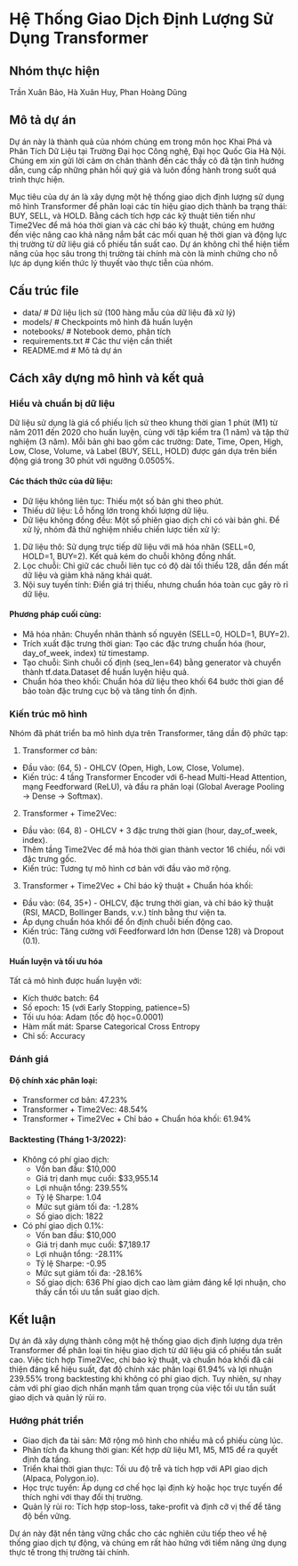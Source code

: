 
# Hệ Thống Giao Dịch Định Lượng Sử Dụng Transformer

## Nhóm thực hiện
Trần Xuân Bảo, Hà Xuân Huy, Phan Hoàng Dũng

## Mô tả dự án 
Dự án này là thành quả của nhóm chúng em trong môn học Khai Phá và Phân Tích Dữ Liệu tại Trường Đại học Công nghệ, Đại học Quốc Gia Hà Nội. Chúng em xin gửi lời cảm ơn chân thành đến các thầy cô đã tận tình hướng dẫn, cung cấp những phản hồi quý giá và luôn đồng hành trong suốt quá trình thực hiện.

Mục tiêu của dự án là xây dựng một hệ thống giao dịch định lượng sử dụng mô hình Transformer để phân loại các tín hiệu giao dịch thành ba trạng thái: BUY, SELL, và HOLD. Bằng cách tích hợp các kỹ thuật tiên tiến như Time2Vec để mã hóa thời gian và các chỉ báo kỹ thuật, chúng em hướng đến việc nâng cao khả năng nắm bắt các mối quan hệ thời gian và động lực thị trường từ dữ liệu giá cổ phiếu tần suất cao. Dự án không chỉ thể hiện tiềm năng của học sâu trong thị trường tài chính mà còn là minh chứng cho nỗ lực áp dụng kiến thức lý thuyết vào thực tiễn của nhóm.

## Cấu trúc file 
- data/ # Dữ liệu lịch sử (100 hàng mẫu của dữ liệu đã xử lý)
- models/ # Checkpoints mô hình đã huấn luyện
- notebooks/ # Notebook demo, phân tích
- requirements.txt # Các thư viện cần thiết
- README.md # Mô tả dự án

## Cách xây dựng mô hình và kết quả
### Hiểu và chuẩn bị dữ liệu
Dữ liệu sử dụng là giá cổ phiếu lịch sử theo khung thời gian 1 phút (M1) từ năm 2011 đến 2020 cho huấn luyện, cùng với tập kiểm tra (1 năm) và tập thử nghiệm (3 năm). Mỗi bản ghi bao gồm các trường: Date, Time, Open, High, Low, Close, Volume, và Label (BUY, SELL, HOLD) được gán dựa trên biến động giá trong 30 phút với ngưỡng 0.0505%.
#### Các thách thức của dữ liệu:
- Dữ liệu không liên tục: Thiếu một số bản ghi theo phút.
- Thiếu dữ liệu: Lỗ hổng lớn trong khối lượng dữ liệu.
- Dữ liệu không đồng đều: Một số phiên giao dịch chỉ có vài bản ghi.
Để xử lý, nhóm đã thử nghiệm nhiều chiến lược tiền xử lý:
1. Dữ liệu thô: Sử dụng trực tiếp dữ liệu với mã hóa nhãn (SELL=0, HOLD=1, BUY=2). Kết quả kém do chuỗi không đồng nhất.
2. Lọc chuỗi: Chỉ giữ các chuỗi liên tục có độ dài tối thiểu 128, dẫn đến mất dữ liệu và giảm khả năng khái quát.
3. Nội suy tuyến tính: Điền giá trị thiếu, nhưng chuẩn hóa toàn cục gây rò rỉ dữ liệu.
#### Phương pháp cuối cùng:
- Mã hóa nhãn: Chuyển nhãn thành số nguyên (SELL=0, HOLD=1, BUY=2).
- Trích xuất đặc trưng thời gian: Tạo các đặc trưng chuẩn hóa (hour, day_of_week, index) từ timestamp.
- Tạo chuỗi: Sinh chuỗi cố định (seq_len=64) bằng generator và chuyển thành tf.data.Dataset để huấn luyện hiệu quả.
- Chuẩn hóa theo khối: Chuẩn hóa dữ liệu theo khối 64 bước thời gian để bảo toàn đặc trưng cục bộ và tăng tính ổn định.

### Kiến trúc mô hình
Nhóm đã phát triển ba mô hình dựa trên Transformer, tăng dần độ phức tạp:
1. Transformer cơ bản:
- Đầu vào: (64, 5) - OHLCV (Open, High, Low, Close, Volume).
- Kiến trúc: 4 tầng Transformer Encoder với 6-head Multi-Head Attention, mạng Feedforward (ReLU), và đầu ra phân loại (Global Average Pooling → Dense → Softmax).
2. Transformer + Time2Vec:
- Đầu vào: (64, 8) - OHLCV + 3 đặc trưng thời gian (hour, day_of_week, index).
- Thêm tầng Time2Vec để mã hóa thời gian thành vector 16 chiều, nối với đặc trưng gốc.
- Kiến trúc: Tương tự mô hình cơ bản với đầu vào mở rộng.
3. Transformer + Time2Vec + Chỉ báo kỹ thuật + Chuẩn hóa khối:
- Đầu vào: (64, 35+) - OHLCV, đặc trưng thời gian, và chỉ báo kỹ thuật (RSI, MACD, Bollinger Bands, v.v.) tính bằng thư viện ta.
- Áp dụng chuẩn hóa khối để ổn định chuỗi biến động cao.
- Kiến trúc: Tăng cường với Feedforward lớn hơn (Dense 128) và Dropout (0.1).

#### Huấn luyện và tối ưu hóa
Tất cả mô hình được huấn luyện với:
- Kích thước batch: 64
- Số epoch: 15 (với Early Stopping, patience=5)
- Tối ưu hóa: Adam (tốc độ học=0.0001)
- Hàm mất mát: Sparse Categorical Cross Entropy
- Chỉ số: Accuracy

### Đánh giá
#### Độ chính xác phân loại:
- Transformer cơ bản: 47.23%
- Transformer + Time2Vec: 48.54%
- Transformer + Time2Vec + Chỉ báo + Chuẩn hóa khối: 61.94%
#### Backtesting (Tháng 1-3/2022):
- Không có phí giao dịch:
    - Vốn ban đầu: $10,000
    - Giá trị danh mục cuối: $33,955.14
    - Lợi nhuận tổng: 239.55%
    - Tỷ lệ Sharpe: 1.04
    - Mức sụt giảm tối đa: -1.28%
    - Số giao dịch: 1822
- Có phí giao dịch 0.1%:
    - Vốn ban đầu: $10,000
    - Giá trị danh mục cuối: $7,189.17
    - Lợi nhuận tổng: -28.11%
    - Tỷ lệ Sharpe: -0.95
    - Mức sụt giảm tối đa: -28.16%
    - Số giao dịch: 636
Phí giao dịch cao làm giảm đáng kể lợi nhuận, cho thấy cần tối ưu tần suất giao dịch.

## Kết luận
Dự án đã xây dựng thành công một hệ thống giao dịch định lượng dựa trên Transformer để phân loại tín hiệu giao dịch từ dữ liệu giá cổ phiếu tần suất cao. Việc tích hợp Time2Vec, chỉ báo kỹ thuật, và chuẩn hóa khối đã cải thiện đáng kể hiệu suất, đạt độ chính xác phân loại 61.94% và lợi nhuận 239.55% trong backtesting khi không có phí giao dịch. Tuy nhiên, sự nhạy cảm với phí giao dịch nhấn mạnh tầm quan trọng của việc tối ưu tần suất giao dịch và quản lý rủi ro.

### Hướng phát triển
- Giao dịch đa tài sản: Mở rộng mô hình cho nhiều mã cổ phiếu cùng lúc.
- Phân tích đa khung thời gian: Kết hợp dữ liệu M1, M5, M15 để ra quyết định đa tầng.
- Triển khai thời gian thực: Tối ưu độ trễ và tích hợp với API giao dịch (Alpaca, Polygon.io).
- Học trực tuyến: Áp dụng cơ chế học lại định kỳ hoặc học trực tuyến để thích nghi với thay đổi thị trường.
- Quản lý rủi ro: Tích hợp stop-loss, take-profit và định cỡ vị thế để tăng độ bền vững.

Dự án này đặt nền tảng vững chắc cho các nghiên cứu tiếp theo về hệ thống giao dịch tự động, và chúng em rất hào hứng với tiềm năng ứng dụng thực tế trong thị trường tài chính.